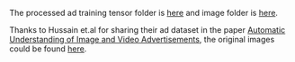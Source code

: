 The processed ad training tensor folder is [here](https://drive.google.com/drive/folders/1fvbS_J_wQFNsN8JEWmDjHCt0rkjXDiSq?usp=sharing) and image folder is [here](https://drive.google.com/drive/folders/1Kj45bFxxxTJgvX2tieg7g8QWHp426WH0?usp=sharing).

Thanks to Hussain et.al for sharing their ad dataset in the paper [Automatic Understanding of Image and Video Advertisements](https://openaccess.thecvf.com/content_cvpr_2017/papers/Hussain_Automatic_Understanding_of_CVPR_2017_paper.pdf), the original images could be found [here](http://people.cs.pitt.edu/~kovashka/ads/#image).
